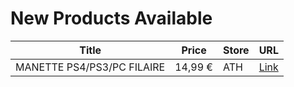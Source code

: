 # New Products Available

| Title | Price | Store | URL |
|---|---|---|---|
| MANETTE PS4/PS3/PC  FILAIRE | 14,99 € | ATH | [Link](https://www.cashconverters.be/fr/accessoires-jeux-video/695917-manette-ps4-ps3-pc-filaire.html) |
